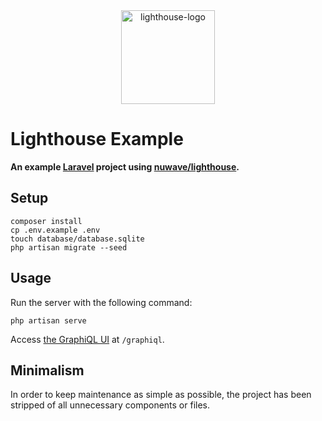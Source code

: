 <div align="center">
  <a href="https://lighthouse-php.com">
    <img src="https://raw.githubusercontent.com/nuwave/lighthouse/master/logo.png" alt="lighthouse-logo" width="150" height="150">
  </a>
</div>

# Lighthouse Example

**An example [Laravel](https://laravel.com) project using [nuwave/lighthouse](https://github.com/nuwave/lighthouse).**

## Setup

```shell
composer install
cp .env.example .env
touch database/database.sqlite
php artisan migrate --seed
```

## Usage

Run the server with the following command:

```shell
php artisan serve
```

Access [the GraphiQL UI](https://github.com/graphql/graphiql/blob/main/packages/graphiql/README.md) at `/graphiql`.

## Minimalism

In order to keep maintenance as simple as possible,
the project has been stripped of all unnecessary components or files.
